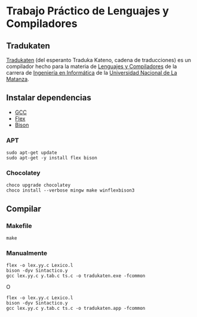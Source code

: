 # Trabajo Práctico de Lenguajes y Compiladores

## Tradukaten


[Tradukaten](https://github.com/luvitale/tradukaten) (del esperanto Traduka Kateno, cadena de traducciones) es un compilador hecho para la materia de [Lenguajes y Compiladores](https://polr.luvitale.net/unlam-languages-and-compilers) de la carrera de [Ingeniería en Informática](https://polr.luvitale.net/unlam-informatics-engineering) de la [Universidad Nacional de La Matanza](https://www.unlam.edu.ar).

## Instalar dependencias

* [GCC](https://gcc.gnu.org/)
* [Flex](https://github.com/westes/flex)
* [Bison](https://www.gnu.org/software/bison/)

### APT

```
sudo apt-get update
sudo apt-get -y install flex bison
```

### Chocolatey

```
choco upgrade chocolatey
choco install --verbose mingw make winflexbison3
```

## Compilar

### Makefile

```
make
```

### Manualmente

```
flex -o lex.yy.c Lexico.l
bison -dyv Sintactico.y
gcc lex.yy.c y.tab.c ts.c -o tradukaten.exe -fcommon
```

O

```
flex -o lex.yy.c Lexico.l
bison -dyv Sintactico.y
gcc lex.yy.c y.tab.c ts.c -o tradukaten.app -fcommon
```
